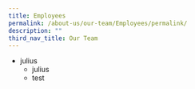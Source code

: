 ```yaml
---
title: Employees
permalink: /about-us/our-team/Employees/permalink/
description: ""
third_nav_title: Our Team
---
```

- julius
  * julius
  * test